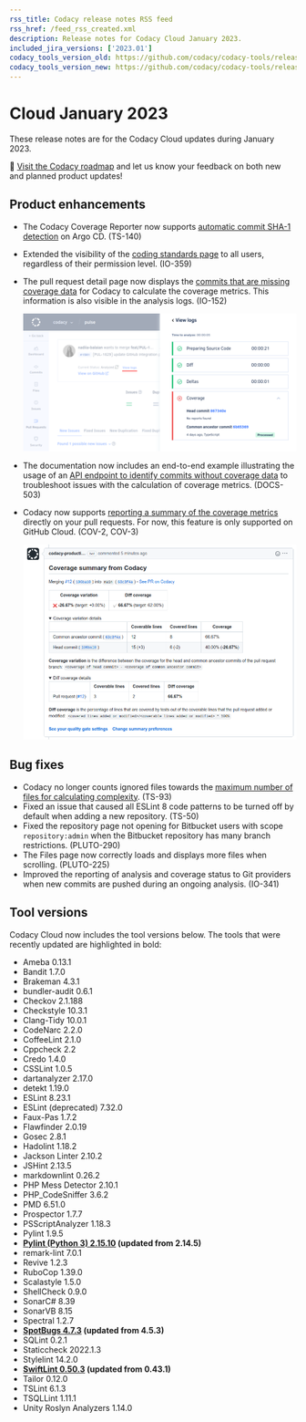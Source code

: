 ```yaml
---
rss_title: Codacy release notes RSS feed
rss_href: /feed_rss_created.xml
description: Release notes for Codacy Cloud January 2023.
included_jira_versions: ['2023.01']
codacy_tools_version_old: https://github.com/codacy/codacy-tools/releases/tag/6.7.36
codacy_tools_version_new: https://github.com/codacy/codacy-tools/releases/tag/6.7.76
---
```


# Cloud January 2023

These release notes are for the Codacy Cloud updates during January 2023.

📢 [Visit the Codacy roadmap](https://roadmap.codacy.com) and <span class="skip-vale">let us know</span> your feedback on both new and planned product updates!

## Product enhancements

-   The Codacy Coverage Reporter now supports [automatic commit SHA-1 detection](../../coverage-reporter/troubleshooting-coverage-cli-issues.md#commit-detection) on Argo CD. (TS-140)
-   Extended the visibility of the [coding standards page](../../organizations/using-coding-standards.md) to all users, regardless of their permission level. (IO-359)
-   The pull request detail page now displays the [commits that are missing coverage data](../../coverage-reporter/index.md#validating-coverage) for Codacy to calculate the coverage metrics. This information is also visible in the analysis logs. (IO-152)

    ![Pull request analysis logs showing the commits that are missing coverage data](../images/io-152b.png)

    <!--NOTE This Jira key appears on two release note pages because the feature had an update after being released (see https://codacy.atlassian.net/browse/COV-137)-->

-   The documentation now includes an end-to-end example illustrating the usage of an [API endpoint to identify commits without coverage data](../../codacy-api/examples/identifying-commits-without-coverage-data.md) to troubleshoot issues with the calculation of coverage metrics. (DOCS-503)

-   Codacy now supports [reporting a summary of the coverage metrics](../../repositories-configure/integrations/github-integration.md#coverage-summaries) directly on your pull requests. For now, this feature is only supported on GitHub Cloud. (COV-2, COV-3)

    ![Coverage summary on GitHub](../images/cov-2.png)

## Bug fixes

-   Codacy no longer counts ignored files towards the [maximum number of files for calculating complexity](../../faq/code-analysis/does-codacy-place-limits-on-the-code-analysis.md). (TS-93)
-   Fixed an issue that caused all ESLint 8 code patterns to be turned off by default when adding a new repository. (TS-50)
-   Fixed the repository page not opening for Bitbucket users with scope `repository:admin` when the Bitbucket repository has many branch restrictions. (PLUTO-290)
-   The Files page now correctly loads and displays more files when scrolling. (PLUTO-225)
-   Improved the reporting of analysis and coverage status to Git providers when new commits are pushed during an ongoing analysis. (IO-341)

## Tool versions

Codacy Cloud now includes the tool versions below. The tools that were recently updated are highlighted in bold:

-   Ameba 0.13.1
-   Bandit 1.7.0
-   Brakeman 4.3.1
-   bundler-audit 0.6.1
-   Checkov 2.1.188
-   Checkstyle 10.3.1
-   Clang-Tidy 10.0.1
-   CodeNarc 2.2.0
-   CoffeeLint 2.1.0
-   Cppcheck 2.2
-   Credo 1.4.0
-   CSSLint 1.0.5
-   dartanalyzer 2.17.0
-   detekt 1.19.0
-   ESLint 8.23.1
-   ESLint (deprecated) 7.32.0
-   Faux-Pas 1.7.2
-   Flawfinder 2.0.19
-   Gosec 2.8.1
-   Hadolint 1.18.2
-   Jackson Linter 2.10.2
-   JSHint 2.13.5
-   markdownlint 0.26.2
-   PHP Mess Detector 2.10.1
-   PHP_CodeSniffer 3.6.2
-   PMD 6.51.0
-   Prospector 1.7.7
-   PSScriptAnalyzer 1.18.3
-   Pylint 1.9.5
-   **[Pylint (Python 3) 2.15.10](https://github.com/pylint-dev/pylint/releases/tag/v2.15.10) (updated from 2.14.5)**
-   remark-lint 7.0.1
-   Revive 1.2.3
-   RuboCop 1.39.0
-   Scalastyle 1.5.0
-   ShellCheck 0.9.0
-   SonarC# 8.39
-   SonarVB 8.15
-   Spectral 1.2.7
-   **[SpotBugs 4.7.3](https://github.com/spotbugs/spotbugs/releases/tag/4.7.3) (updated from 4.5.3)**
-   SQLint 0.2.1
-   Staticcheck 2022.1.3
-   Stylelint 14.2.0
-   **[SwiftLint 0.50.3](https://github.com/realm/SwiftLint/releases/tag/0.50.3) (updated from 0.43.1)**
-   Tailor 0.12.0
-   TSLint 6.1.3
-   TSQLLint 1.11.1
-   Unity Roslyn Analyzers 1.14.0
